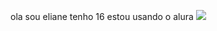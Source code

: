 ola 
sou eliane 
tenho 16
estou usando o alura
![](https://media1.tenor.com/m/-WJZMWuiy38AAAAC/bom-dia-valtatu%C3%AD-bom-dia.gif)
